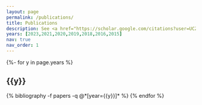 ```yaml
---
layout: page
permalink: /publications/
title: Publications
description: See <a href="https://scholar.google.com/citations?user=UCZC5w8AAAAJ&hl=en&authuser=1"><u>Google Scholar</u></a>. Asterisk (*) denotes corresponding authors. Double dagger (‡) denotes equal contribution.
years: [2023,2021,2020,2019,2018,2016,2015]
nav: true
nav_order: 1
---
```

<!-- _pages/publications.md -->
<div class="publications">

{%- for y in page.years %}
  <h2 class="year">{{y}}</h2>
  {% bibliography -f papers -q @*[year={{y}}]* %}
{% endfor %}

</div>
